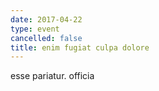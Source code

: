 ```yaml
---
date: 2017-04-22
type: event
cancelled: false
title: enim fugiat culpa dolore
---
```

esse pariatur. officia